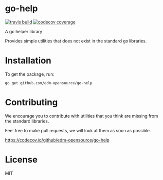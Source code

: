 # go-help
[![travis build](https://img.shields.io/travis/edm-opensource/go-help.svg)](https://travis-ci.org/edm-opensource/go-help)
[![codecov coverage](https://img.shields.io/codecov/c/github/edm-opensource/go-help.svg)](https://codecov.io/github/edm-opensource/go-help)

A go helper library

Provides simple utilities that does not exist in the standard go libraries.


# Installation
To get the package, run:

    go get github.com/edm-opensource/go-help
    

# Contributing
We encourage you to contribute with utilities that you think are missing from the standard libraries.

Feel free to make pull requests, we will look at them as soon as possible.

https://codecov.io/github/edm-opensource/go-help


# License
MIT
